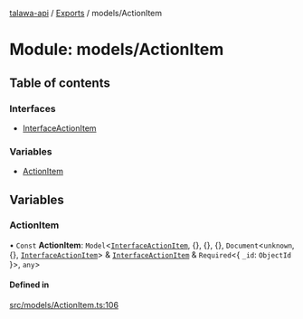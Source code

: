 [talawa-api](../README.md) / [Exports](../modules.md) / models/ActionItem

# Module: models/ActionItem

## Table of contents

### Interfaces

- [InterfaceActionItem](../interfaces/models_ActionItem.InterfaceActionItem.md)

### Variables

- [ActionItem](models_ActionItem.md#actionitem)

## Variables

### ActionItem

• `Const` **ActionItem**: `Model`\<[`InterfaceActionItem`](../interfaces/models_ActionItem.InterfaceActionItem.md), \{\}, \{\}, \{\}, `Document`\<`unknown`, \{\}, [`InterfaceActionItem`](../interfaces/models_ActionItem.InterfaceActionItem.md)\> & [`InterfaceActionItem`](../interfaces/models_ActionItem.InterfaceActionItem.md) & `Required`\<\{ `_id`: `ObjectId`  \}\>, `any`\>

#### Defined in

[src/models/ActionItem.ts:106](https://github.com/PalisadoesFoundation/talawa-api/blob/e919df4/src/models/ActionItem.ts#L106)
